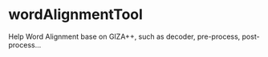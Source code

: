 wordAlignmentTool
=================

Help Word Alignment base on GIZA++, such as decoder, pre-process, post-process...
